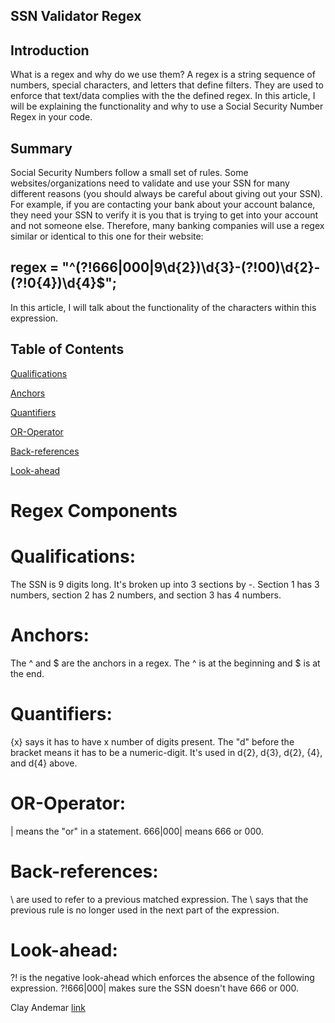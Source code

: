 ## SSN Validator Regex

## Introduction
What is a regex and why do we use them? A regex is a string sequence of numbers, special characters, and letters that define filters. They are used to enforce that text/data complies with the the defined regex. In this article, I will be explaining the functionality and why to use a Social Security Number Regex in your code. 

## Summary
Social Security Numbers follow a small set of rules. Some websites/organizations need to validate and use your SSN for many different reasons (you should always be careful about giving out your SSN). For example, if you are contacting your bank about your account balance, they need your SSN to verify it is you that is trying to get into your account and not someone else. Therefore, many banking companies will use a regex similar or identical to this one for their website:
## regex = "^(?!666|000|9\\d{2})\\d{3}-(?!00)\\d{2}-(?!0{4})\\d{4}$";
In this article, I will talk about the functionality of the characters within this expression.

## Table of Contents
[Qualifications](#Qualifications) 

[Anchors](#Anchors) 

[Quantifiers](#Quantifiers) 

[OR-Operator](#OR-Operator) 

[Back-references](#Back-references) 

[Look-ahead](#Look-ahead) 

# Regex Components

# Qualifications: 
The SSN is 9 digits long. It's broken up into 3 sections by -. Section 1 has 3 numbers, section 2 has 2 numbers, and section 3 has 4 numbers.

# Anchors: 
The ^ and $ are the anchors in a regex. The ^ is at the beginning and $ is at the end.

# Quantifiers: 
{x} says it has to have x number of digits present. The "d" before the bracket means it has to be a numeric-digit. It's used in d{2}, d{3}, d{2}, {4}, and d{4} above.

# OR-Operator: 
| means the "or" in a statement. 666|000| means 666 or 000.

# Back-references: 
\\ are used to refer to a previous matched expression. The \\ says that the previous rule is no longer used in the next part of the expression. 

# Look-ahead: 
?! is the negative look-ahead which enforces the absence of the following expression. ?!666|000| makes sure the SSN doesn't have 666 or 000.


Clay Andemar
[link](https://github.com/clayandemar/regex)